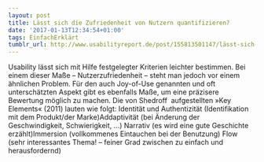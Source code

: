 ```yaml
---
layout: post
title: Lässt sich die Zufriedenheit von Nutzern quantifizieren?
date: '2017-01-13T12:34:54+01:00'
tags: EinfachErklärt
tumblr_url: http://www.usabilityreport.de/post/155813501147/lässt-sich-die-zufriedenheit-von-nutzern
---
```

Usability lässt sich mit Hilfe festgelegter Kriterien leichter bestimmen. Bei einem dieser Maße – Nutzerzufriedenheit – steht man jedoch vor einem ähnlichen Problem. Für den auch Joy-of-Use genannten und oft unterschätzten Aspekt gibt es ebenfalls Maße, um eine präzisere Bewertung möglich zu machen. Die von Shedroff  aufgestellten »Key Elements« (2011) lauten wie folgt: Identität und Authentizität (Identifikation mit dem Produkt/der Marke)Addaptivität (bei Änderung der Geschwindigkeit, Schwierigkeit, …) Narrativ (es wird eine gute Geschichte erzählt)Immersion (vollkommenes Eintauchen bei der Benutzung) Flow (sehr interessantes Thema! – feiner Grad zwischen zu einfach und herausfordernd)
